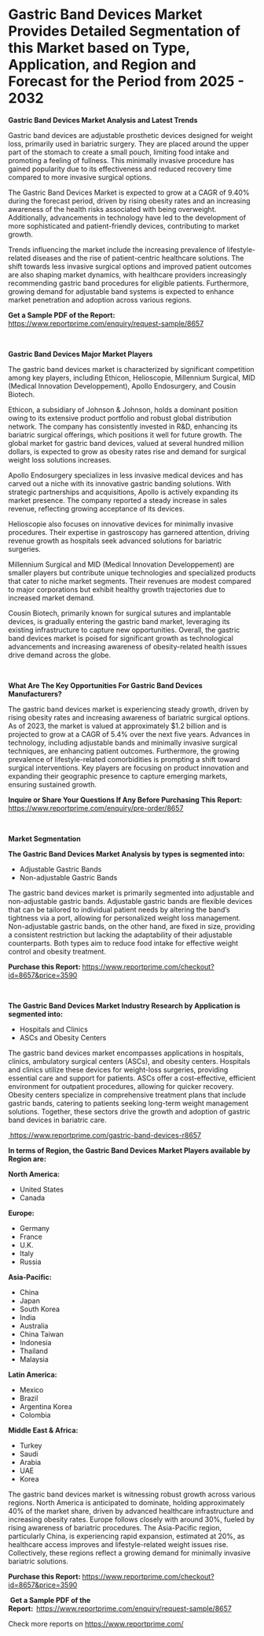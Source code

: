 <p><h1>Gastric Band Devices Market Provides Detailed Segmentation of this Market based on Type, Application, and Region and Forecast for the Period from 2025 - 2032</h1></p><p><strong>Gastric Band Devices Market Analysis and Latest Trends</strong></p>
<p><p>Gastric band devices are adjustable prosthetic devices designed for weight loss, primarily used in bariatric surgery. They are placed around the upper part of the stomach to create a small pouch, limiting food intake and promoting a feeling of fullness. This minimally invasive procedure has gained popularity due to its effectiveness and reduced recovery time compared to more invasive surgical options.</p><p>The Gastric Band Devices Market is expected to grow at a CAGR of 9.40% during the forecast period, driven by rising obesity rates and an increasing awareness of the health risks associated with being overweight. Additionally, advancements in technology have led to the development of more sophisticated and patient-friendly devices, contributing to market growth. </p><p>Trends influencing the market include the increasing prevalence of lifestyle-related diseases and the rise of patient-centric healthcare solutions. The shift towards less invasive surgical options and improved patient outcomes are also shaping market dynamics, with healthcare providers increasingly recommending gastric band procedures for eligible patients. Furthermore, growing demand for adjustable band systems is expected to enhance market penetration and adoption across various regions.</p></p>
<p><strong>Get a Sample PDF of the Report:&nbsp;</strong> <a href="https://www.reportprime.com/enquiry/request-sample/8657?utm_campaign=2459&utm_medium=2&utm_source=Github&utm_content=ia&utm_term=20032025&utm_id=gastric-band-devices">https://www.reportprime.com/enquiry/request-sample/8657</a></p>
<p>&nbsp;</p>
<p><strong>Gastric Band Devices Major Market Players</strong></p>
<p><p>The gastric band devices market is characterized by significant competition among key players, including Ethicon, Helioscopie, Millennium Surgical, MID (Medical Innovation Developpement), Apollo Endosurgery, and Cousin Biotech. </p><p>Ethicon, a subsidiary of Johnson & Johnson, holds a dominant position owing to its extensive product portfolio and robust global distribution network. The company has consistently invested in R&D, enhancing its bariatric surgical offerings, which positions it well for future growth. The global market for gastric band devices, valued at several hundred million dollars, is expected to grow as obesity rates rise and demand for surgical weight loss solutions increases.</p><p>Apollo Endosurgery specializes in less invasive medical devices and has carved out a niche with its innovative gastric banding solutions. With strategic partnerships and acquisitions, Apollo is actively expanding its market presence. The company reported a steady increase in sales revenue, reflecting growing acceptance of its devices.</p><p>Helioscopie also focuses on innovative devices for minimally invasive procedures. Their expertise in gastroscopy has garnered attention, driving revenue growth as hospitals seek advanced solutions for bariatric surgeries.</p><p>Millennium Surgical and MID (Medical Innovation Developpement) are smaller players but contribute unique technologies and specialized products that cater to niche market segments. Their revenues are modest compared to major corporations but exhibit healthy growth trajectories due to increased market demand.</p><p>Cousin Biotech, primarily known for surgical sutures and implantable devices, is gradually entering the gastric band market, leveraging its existing infrastructure to capture new opportunities. Overall, the gastric band devices market is poised for significant growth as technological advancements and increasing awareness of obesity-related health issues drive demand across the globe.</p></p>
<p>&nbsp;</p>
<p><strong>What Are The Key Opportunities For Gastric Band Devices Manufacturers?</strong></p>
<p><p>The gastric band devices market is experiencing steady growth, driven by rising obesity rates and increasing awareness of bariatric surgical options. As of 2023, the market is valued at approximately $1.2 billion and is projected to grow at a CAGR of 5.4% over the next five years. Advances in technology, including adjustable bands and minimally invasive surgical techniques, are enhancing patient outcomes. Furthermore, the growing prevalence of lifestyle-related comorbidities is prompting a shift toward surgical interventions. Key players are focusing on product innovation and expanding their geographic presence to capture emerging markets, ensuring sustained growth.</p></p>
<p><strong>Inquire or Share Your Questions If Any Before Purchasing This Report:</strong> <a href="https://www.reportprime.com/enquiry/pre-order/8657?utm_campaign=2459&utm_medium=2&utm_source=Github&utm_content=ia&utm_term=20032025&utm_id=gastric-band-devices">https://www.reportprime.com/enquiry/pre-order/8657</a></p>
<p>&nbsp;</p>
<p><strong>Market Segmentation</strong></p>
<p><strong>The Gastric Band Devices Market Analysis by types is segmented into:</strong></p>
<p><ul><li>Adjustable Gastric Bands</li><li>Non-adjustable Gastric Bands</li></ul></p>
<p><p>The gastric band devices market is primarily segmented into adjustable and non-adjustable gastric bands. Adjustable gastric bands are flexible devices that can be tailored to individual patient needs by altering the band’s tightness via a port, allowing for personalized weight loss management. Non-adjustable gastric bands, on the other hand, are fixed in size, providing a consistent restriction but lacking the adaptability of their adjustable counterparts. Both types aim to reduce food intake for effective weight control and obesity treatment.</p></p>
<p><strong>Purchase this Report:&nbsp;</strong><a href="https://www.reportprime.com/checkout?id=8657&price=3590&utm_campaign=2459&utm_medium=2&utm_source=Github&utm_content=ia&utm_term=20032025&utm_id=gastric-band-devices">https://www.reportprime.com/checkout?id=8657&price=3590</a></p>
<p>&nbsp;</p>
<p><strong>The Gastric Band Devices Market Industry Research by Application is segmented into:</strong></p>
<p><ul><li>Hospitals and Clinics</li><li>ASCs and Obesity Centers</li></ul></p>
<p><p>The gastric band devices market encompasses applications in hospitals, clinics, ambulatory surgical centers (ASCs), and obesity centers. Hospitals and clinics utilize these devices for weight-loss surgeries, providing essential care and support for patients. ASCs offer a cost-effective, efficient environment for outpatient procedures, allowing for quicker recovery. Obesity centers specialize in comprehensive treatment plans that include gastric bands, catering to patients seeking long-term weight management solutions. Together, these sectors drive the growth and adoption of gastric band devices in bariatric care.</p></p>
<p><a href="https://www.reportprime.com/gastric-band-devices-r8657?utm_campaign=2459&utm_medium=2&utm_source=Github&utm_content=ia&utm_term=20032025&utm_id=gastric-band-devices">&nbsp;https://www.reportprime.com/gastric-band-devices-r8657</a></p>
<p><strong>In terms of Region, the Gastric Band Devices Market Players available by Region are:</strong></p>
<p>
    <p> <strong> North America: </strong>
        <ul>
            <li>United States</li>
            <li>Canada</li>
        </ul>
        </p> 
    <p> <strong> Europe: </strong>
        <ul>
            <li>Germany</li>
            <li>France</li>
            <li>U.K.</li>
            <li>Italy</li>
            <li>Russia</li>
        </ul>
        </p> 
    <p> <strong> Asia-Pacific: </strong>
        <ul>
            <li>China</li>
            <li>Japan</li>
            <li>South Korea</li>
            <li>India</li>
            <li>Australia</li>
            <li>China Taiwan</li>
            <li>Indonesia</li>
            <li>Thailand</li>
            <li>Malaysia</li>
        </ul>
        </p> 
    <p> <strong> Latin America: </strong>
        <ul>
            <li>Mexico</li>
            <li>Brazil</li>
            <li>Argentina Korea</li>
            <li>Colombia</li>
        </ul>
        </p> 
    <p> <strong> Middle East & Africa: </strong>
        <ul>
            <li>Turkey</li>
            <li>Saudi</li>
            <li>Arabia</li>
            <li>UAE</li>
            <li>Korea</li>
        </ul>
    </p>
    </p>
<p><p>The gastric band devices market is witnessing robust growth across various regions. North America is anticipated to dominate, holding approximately 40% of the market share, driven by advanced healthcare infrastructure and increasing obesity rates. Europe follows closely with around 30%, fueled by rising awareness of bariatric procedures. The Asia-Pacific region, particularly China, is experiencing rapid expansion, estimated at 20%, as healthcare access improves and lifestyle-related weight issues rise. Collectively, these regions reflect a growing demand for minimally invasive bariatric solutions.</p></p>
<p><strong>Purchase this Report: </strong><a href="https://www.reportprime.com/checkout?id=8657&price=3590&utm_campaign=2459&utm_medium=2&utm_source=Github&utm_content=ia&utm_term=20032025&utm_id=gastric-band-devices">https://www.reportprime.com/checkout?id=8657&price=3590</a></p>
<p>&nbsp;<strong>Get a Sample PDF of the Report:&nbsp;&nbsp;</strong><a href="https://www.reportprime.com/enquiry/request-sample/8657?utm_campaign=2459&utm_medium=2&utm_source=Github&utm_content=ia&utm_term=20032025&utm_id=gastric-band-devices">https://www.reportprime.com/enquiry/request-sample/8657</a></p>
<p><strong></strong></p>
<p>Check more reports on <a href="https://www.reportprime.com/?utm_campaign=2459&utm_medium=2&utm_source=Github&utm_content=ia&utm_term=20032025&utm_id=gastric-band-devices">https://www.reportprime.com/</a></p>